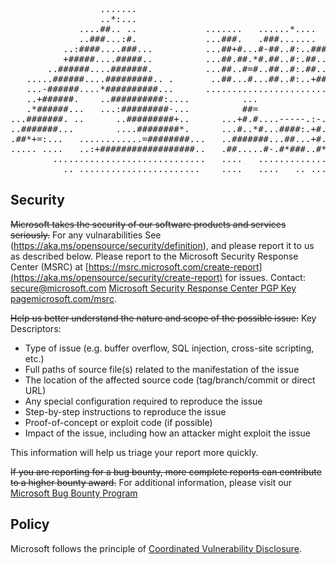 <pre id="output">                                                                                                    
                                                                                                    
                                                                                                    
                                                                                                    
                                                                                                    
                                                                                                    
                                                                                                    
                 .......                                                                            
                 ..*:...                                                                            
             ....##.. ..             .......   ......*....                                 .*#=...  
             ..###...:#.             ...###.   .###.......                                 ##...#+  
          ..:####....###...          ...##+#...#-##..#:..####=.#+##..#####..=###=..#####..####.####.
          +#####....#####..          ...##.##.*#.##..#:.##.....#*...#....##.##....##...:#..##...#+..
       ..######....#######.          ...##..#=#..##..#:.##.....#*...#+...##....##.##...=#..##...#+..
   .....######....#########.. .       ..##...#...##..#:..+###=.#*....####=..####...-####.. ##...+##.
   ...-######....*##########...      ...................................................   .........
   ..+######.    ..##########:....          ...                                                     
   .*######...   ...:#########-...          ##=                                                     
...#######. ..      ..#########+..      ...+#.#....-----.:-...--..-.=-...##...                      
..#######...        ....########*.      ...#..*#...####:.+#...#*..##...#...#*.                      
.##*+=:...   ............=########...   ..#######...##...+#...#*..#. .=#*****.                      
..... ....   ..:+##################..   .##.....#-.#*###..#*#*#*..#....####-..                      
        .............................   ....   .....................   .......                      
          .. .......................    ....   ....   .. ...........   .......                                                   
</pre>
<!-- BEGIN MICROSOFT SECURITY.MD V0.0.7 BLOCK -->

## Security

~~Microsoft takes the security of our software products and services seriously.~~
For any vulnarabilities See (https://aka.ms/opensource/security/definition), and please report it to us as described below.
Please report to the Microsoft Security Response Center (MSRC) at [https://msrc.microsoft.com/create-report](https://aka.ms/opensource/security/create-report) for issues.
Contact:
[secure@microsoft.com](mailto:secure@microsoft.com) [Microsoft Security Response Center PGP Key page](https://aka.ms/opensource/security/pgpkey)[microsoft.com/msrc](https://aka.ms/opensource/security/msrc). 

~~Help us better understand the nature and scope of the possible issue:~~
Key Descriptors:
  * Type of issue (e.g. buffer overflow, SQL injection, cross-site scripting, etc.)
  * Full paths of source file(s) related to the manifestation of the issue
  * The location of the affected source code (tag/branch/commit or direct URL)
  * Any special configuration required to reproduce the issue
  * Step-by-step instructions to reproduce the issue
  * Proof-of-concept or exploit code (if possible)
  * Impact of the issue, including how an attacker might exploit the issue

This information will help us triage your report more quickly.

~~If you are reporting for a bug bounty, more complete reports can contribute to a higher bounty award.~~
For additional information, please visit our [Microsoft Bug Bounty Program](https://aka.ms/opensource/security/bounty)

## Policy

Microsoft follows the principle of [Coordinated Vulnerability Disclosure](https://aka.ms/opensource/security/cvd).

<!-- END MICROSOFT SECURITY.MD BLOCK -->

